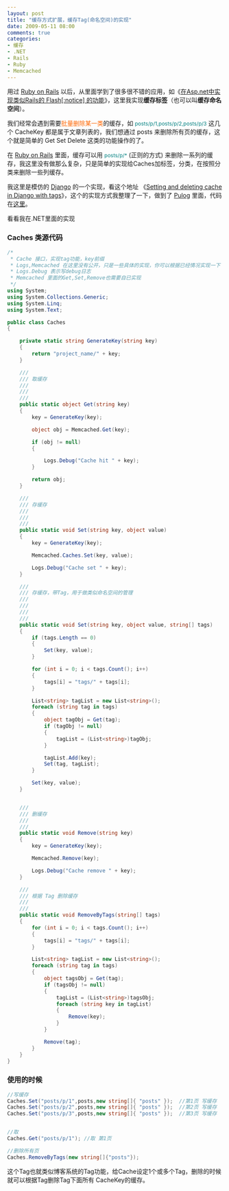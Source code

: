 ```yaml
---
layout: post
title: "缓存方式扩展，缓存Tag(命名空间)的实现"
date: 2009-05-11 08:00
comments: true
categories:
- 缓存
- .NET
- Rails
- Ruby
- Memcached
---
```

<p>用过 <a href="http://www.rubyonrails.org" target="_blank">Ruby on Rails</a> 以后，从里面学到了很多很不错的应用，如《<a href="http://huacn.blogbus.com/logs/38925062.html" target="_blank">在Asp.net中实现类似Rails的 Flash[:notice] 的功能</a>》，这里我实现<strong>缓存标签</strong>（也可以叫<strong>缓存命名空间</strong>）。</p>
<p>我们经常会遇到需要<span style="color: #ff6600;">批量删除某一类</span>的缓存，如 <span style="color: #008080;"><span style="font-size: 12px;">posts/p/1,posts/p/2,posts/p/3</span></span> 这几个 CacheKey 都是属于文章列表的，我们想通过 posts 来删除所有页的缓存，这个就是简单的 Get Set Delete 这类的功能操作的了。</p>
<p>在 <a href="http://www.rubyonrails.org" target="_blank">Ruby on Rails</a> 里面，缓存可以用 <span style="color: #008080;"><span style="font-size: 12px;">posts/p/*</span></span> (正则的方式) 来删除一系列的缓存，我这里没有做那么复杂，只是简单的实现给Caches加标签，分类，在按照分类来删除一些列缓存。</p>
<p>我这里是模仿的 <a href="http://www.djangoproject.com" target="_blank">Django</a> 的一个实现，看这个地址 《<a href="http://stepsandnumbers.com/archive/2009/04/11/setting-and-delete-cache-in-django-with-tags/" target="_blank">Setting and deleting cache in Django with tags</a>》，这个的实现方式我整理了一下，做到了 <a href="http://code.google.com/p/pulog" target="_blank">Pulog</a> 里面，代码在<a href="http://code.google.com/p/pulog/source/browse/trunk/imtx/utils/caches.py?spec=svn234&amp;r=233" target="_blank">这里</a>。</p>
<p>看看我在.NET里面的实现</p>

### Caches 类源代码

```c#
/*
 * Cache 接口，实现tag功能，key前缀
 * Logs,Memcached 在这里没有公开，只是一些具体的实现，你可以根据已经情况实现一下
 * Logs.Debug 表示写debug日志
 * Memcached 里面的Get,Set,Remove也需要自已实现
 */
using System;
using System.Collections.Generic;
using System.Linq;
using System.Text;

public class Caches
{

    private static string GenerateKey(string key)
    {
        return "project_name/" + key;
    }

    ///
    /// 取缓存
    ///
    ///
    ///
    public static object Get(string key)
    {
        key = GenerateKey(key);

        object obj = Memcached.Get(key);

        if (obj != null)
        {

            Logs.Debug("Cache hit " + key);
        }

        return obj;
    }

    ///
    /// 存缓存
    ///
    ///
    ///
    public static void Set(string key, object value)
    {
        key = GenerateKey(key);

        Memcached.Caches.Set(key, value);

        Logs.Debug("Cache set " + key);
    }

    ///
    /// 存缓存，带Tag，用于做类似命名空间的管理
    ///
    ///
    ///
    ///
    public static void Set(string key, object value, string[] tags)
    {
        if (tags.Length == 0)
        {
            Set(key, value);
        }

        for (int i = 0; i < tags.Count(); i++)
        {
            tags[i] = "tags/" + tags[i];
        }

        List<string> tagList = new List<string>();
        foreach (string tag in tags)
        {
            object tagObj = Get(tag);
            if (tagObj != null)
            {
                tagList = (List<string>)tagObj;
            }

            tagList.Add(key);
            Set(tag, tagList);
        }

        Set(key, value);
    }


    ///
    /// 删缓存
    ///
    ///
    public static void Remove(string key)
    {
        key = GenerateKey(key);

        Memcached.Remove(key);

        Logs.Debug("Cache remove " + key);
    }

    ///
    /// 根据 Tag 删除缓存
    ///
    ///
    public static void RemoveByTags(string[] tags)
    {
        for (int i = 0; i < tags.Count(); i++)
        {
            tags[i] = "tags/" + tags[i];
        }

        List<string> tagList = new List<string>();
        foreach (string tag in tags)
        {
            object tagsObj = Get(tag);
            if (tagsObj != null)
            {
                tagList = (List<string>)tagsObj;
                foreach (string key in tagList)
                {
                    Remove(key);
                }
            }

            Remove(tag);
        }
    }
}
```

### 使用的时候

```c#
//写缓存
Caches.Set("posts/p/1",posts,new string[]{ "posts" });  //第1页 写缓存
Caches.Set("posts/p/2",posts,new string[]{ "posts" });  //第2页 写缓存
Caches.Set("posts/p/3",posts,new string[]{ "posts" });  //第3页 写缓存


//取
Caches.Get("posts/p/1"); //取 第1页

//删除所有页
Caches.RemoveByTags(new string[]{"posts"});
```

这个Tag也就类似博客系统的Tag功能，给Cache设定1个或多个Tag，删除的时候就可以根据Tag删除Tag下面所有 CacheKey的缓存。